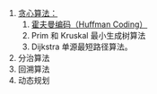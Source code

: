 1. [贪心算法：](https://time.geekbang.org/column/article/73188)
   1. [霍夫曼编码（Huffman Coding）](https://zhuanlan.zhihu.com/p/134120024)
   2. Prim 和 Kruskal 最小生成树算法
   3. Dijkstra 单源最短路径算法。
2. 分治算法
3. 回溯算法
4. 动态规划
